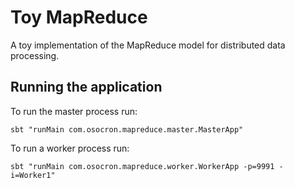 # Toy MapReduce

A toy implementation of the MapReduce model for distributed data processing.

## Running the application

To run the master process run:
```
sbt "runMain com.osocron.mapreduce.master.MasterApp"
```

To run a worker process run:
```
sbt "runMain com.osocron.mapreduce.worker.WorkerApp -p=9991 -i=Worker1"
```

